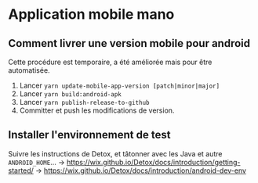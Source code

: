 # Application mobile mano

## Comment livrer une version mobile pour android

Cette procédure est temporaire, a été améliorée mais pour être automatisée.

1. Lancer `yarn update-mobile-app-version [patch|minor|major]`
2. Lancer `yarn build:android-apk`
3. Lancer `yarn publish-release-to-github`
4. Committer et push les modifications de version.

## Installer l'environnement de test

Suivre les instructions de Detox, et tâtonner avec les Java et autre `ANDROID_HOME`...
-> https://wix.github.io/Detox/docs/introduction/getting-started/
-> https://wix.github.io/Detox/docs/introduction/android-dev-env
